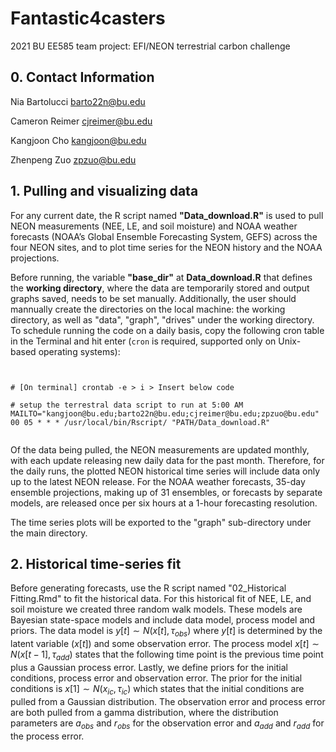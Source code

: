 # Fantastic4casters 

2021 BU EE585 team project: EFI/NEON terrestrial carbon challenge 


## 0. Contact Information


Nia Bartolucci
barto22n@bu.edu

Cameron Reimer
cjreimer@bu.edu 

Kangjoon Cho
kangjoon@bu.edu

Zhenpeng Zuo
zpzuo@bu.edu


## 1. Pulling and visualizing data


For any current date, the R script named **"Data_download.R"** is used to pull NEON measurements (NEE, LE, and soil moisture) and NOAA weather forecasts (NOAA’s Global Ensemble Forecasting System, GEFS) across the four NEON sites, and to plot time series for the NEON history and the NOAA projections.

Before running, the variable **"base_dir"** at **Data_download.R** that defines the **working directory**, where the data are temporarily stored and output graphs saved, needs to be set manually. Additionally, the user should mannually create the directories on the local machine: the working directory, as well as "data", "graph", "drives" under the working directory. To schedule running the code on a daily basis, copy the following cron table in the Terminal and hit enter (`cron` is required, supported only on Unix-based operating systems): 


```


# [On terminal] crontab -e > i > Insert below code 

# setup the terrestral data script to run at 5:00 AM
MAILTO="kangjoon@bu.edu;barto22n@bu.edu;cjreimer@bu.edu;zpzuo@bu.edu"
00 05 * * * /usr/local/bin/Rscript/ "PATH/Data_download.R"


```


Of the data being pulled, the NEON measurements are updated monthly, with each update releasing new daily data for the past month. Therefore, for the daily runs, the plotted NEON historical time series will include data only up to the latest NEON release. For the NOAA weather forecasts, 35-day ensemble projections, making up of 31 ensembles, or forecasts by separate models, are released once per six hours at a 1-hour forecasting resolution.

The time series plots will be exported to the "graph" sub-directory under the main directory. 


## 2. Historical time-series fit


Before generating forecasts, use the R script named "02_Historical Fitting.Rmd" to fit the historical data. For this historical fit of NEE, LE, and soil moisture we created three random walk models. These models are Bayesian state-space models and include data model, process model and priors. The data model is $y[t] \sim N(x[t], \tau_{obs})$ where $y[t]$ is determined by the latent variable ($x[t]$) and some observation error. The process model $x[t] \sim N(x[t-1], \tau_{add})$ states that the following time point is the previous time point plus a Gaussian process error. Lastly, we define priors for the initial conditions, process error and observation error. The prior for the initial conditions is $x[1] \sim N(x_{ic}, \tau_{ic})$ which states that the initial conditions are pulled from a Gaussian distribution. The observation error and process error are both pulled from a gamma distribution, where the distribution parameters are $a_{obs}$ and $r_{obs}$ for the observation error and $a_{add}$ and $r_{add}$ for the process error. 
